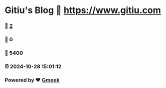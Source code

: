 # Gitiu's Blog :link: https://www.gitiu.com 
### :page_facing_up: [2](https://www.gitiu.com/tag.html) 
### :speech_balloon: 0 
### :hibiscus: 5400 
### :alarm_clock: 2024-10-28 15:01:12 
### Powered by :heart: [Gmeek](https://github.com/Meekdai/Gmeek)
